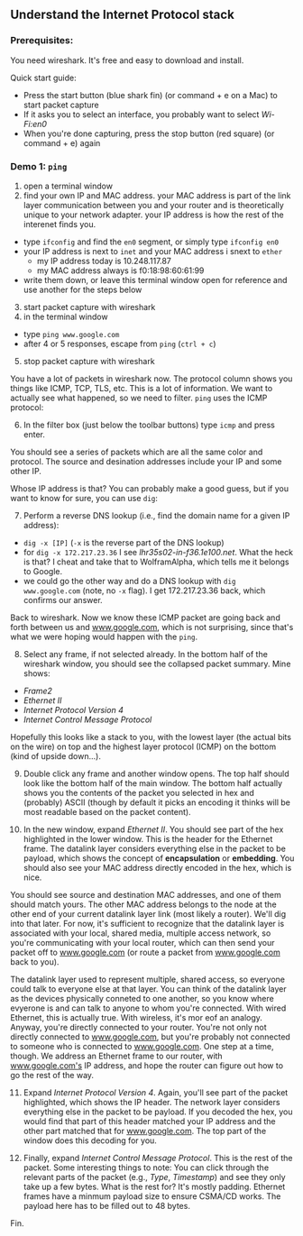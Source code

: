 ## Understand the Internet Protocol stack

### Prerequisites:

You need wireshark.  It's free and easy to download and install.

Quick start guide:
- Press the start button (blue shark fin) (or command + e on a Mac) to start packet capture
- If it asks you to select an interface, you probably want to select *Wi-Fi:en0*
- When you're done capturing, press the stop button (red square) (or command + e) again

### Demo 1:  `ping`
1. open a terminal window
2. find your own IP and MAC address.  your MAC address is part of the link layer communication between you and your router 
and is theoretically unique to your network adapter.  your IP address is how the rest of the interenet finds you.
  - type `ifconfig` and find the `en0` segment, or simply type `ifconfig en0`
  - your IP address is next to `inet` and your MAC address i snext to `ether`
    - my IP address today is 10.248.117.87
    - my MAC address always is f0:18:98:60:61:99
  - write them down, or leave this terminal window open for reference and use another for the steps below
3. start packet capture with wireshark
4. in the terminal window
  - type `ping www.google.com`
  - after 4 or 5 responses, escape from `ping` (`ctrl + c`)
5. stop packet capture with wireshark

You have a lot of packets in wireshark now.  The protocol column shows you things like ICMP, TCP, TLS, etc.
This is a lot of information.  We want to actually see what happened, so we need to filter.  `ping` uses the ICMP protocol:

6. In the filter box (just below the toolbar buttons) type `icmp` and press enter.

You should see a series of packets which are all the same color and protocol.  The source and desination addresses include your IP and some other IP.

Whose IP address is that?  You can probably make a good guess, but if you want to know for sure, you can use `dig`:

7. Perform a reverse DNS lookup (i.e., find the domain name for a given IP address):
- `dig -x [IP]` (`-x` is the reverse part of the DNS lookup)
- for `dig -x 172.217.23.36` I see *lhr35s02-in-f36.1e100.net*.  What the heck is that?  I cheat and take that to WolframAlpha,
which tells me it belongs to Google.
- we could go the other way and do a DNS lookup with `dig www.google.com` (note, no `-x` flag).  I get 172.217.23.36 back, which confirms our answer.

Back to wireshark.  Now we know these ICMP packet are going back and forth between us and www.google.com, which is not surprising, since that's what we were hoping would happen with the `ping`.  

8. Select any frame, if not selected already.  In the bottom half of the wireshark window, you should see the collapsed packet summary.  Mine shows:
- *Frame2*
- *Ethernet II*
- *Internet Protocol Version 4*
- *Internet Control Message Protocol*

Hopefully this looks like a stack to you, with the lowest layer (the actual bits on the wire) on top and the highest layer protocol (ICMP) on the bottom (kind of upside down...).

9. Double click any frame and another window opens.  The top half should look like the bottom half of the main window.  The bottom half actually shows you the contents of the packet you selected in hex and (probably) ASCII (though by default it picks an encoding it thinks will be most readable based on the packet content).

10. In the new window, expand *Ethernet II*.  You should see part of the hex highlighted in the lower window.  This is the header for the Ethernet frame.  The datalink layer considers everything else in the packet to be payload, which shows the concept of **encapsulation** or **embedding**.  You should also see your MAC address directly encoded in the hex, which is nice.

You should see source and destination MAC addresses, and one of them should match yours.  The other MAC address belongs to the node at the other end of your current datalink layer link (most likely a router).  We'll dig into that later.  For now, it's sufficient to recognize that the datalink layer is associated with your local, shared media, multiple access network, so you're communicating with your local router, which can then send your packet off to www.google.com (or route a packet from www.google.com back to you).

The datalink layer used to represent multiple, shared access, so everyone could talk to everyone else at that layer.  You can think of the datalink layer as the devices physically conneted to one another, so you know where evyerone is and can talk to anyone to whom you're connected.  With wired Ethernet, this is actually true.  With wireless, it's mor eof an analogy.  Anyway, you're directly connected to your router.  You're not only not directly connected to www.google.com, but you're probably not connected to someone who is connected to www.google.com.  One step at a time, though.  We address an Ethernet frame to our router, with www.google.com's IP address, and hope the router can figure out how to go the rest of the way.

11. Expand *Internet Protocol Version 4*.  Again, you'll see part of the packet highlighted, which shows the IP header.  The network layer considers everything else in the packet to be payload.  If you decoded the hex, you would find that part of this header matched your IP address and the other part matched that for www.google.com.  The top part of the window does this decoding for you.

12. Finally, expand *Internet Control Message Protocol*.  This is the rest of the packet.  Some interesting things to note:  You can click through the relevant parts of the packet (e.g., *Type*, *Timestamp*) and see they only take up a few bytes.  What is the rest for?  It's mostly padding.  Ethernet frames have a minmum payload size to ensure CSMA/CD works.  The payload here has to be filled out to 48 bytes.

Fin.
